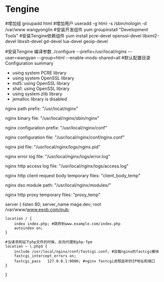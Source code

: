 # Tengine
#增加组
groupadd html
#增加用户
useradd -g html -s /sbin/nologin -d /var/www wangyonglin
#安装开发组件
yum groupinstall "Development Tools"
#安装Tengine依赖组件
yum install pcre-devel openssl-devel libxml2-devel libxslt-devel gd-devel lua-devel geoip-devel

#安装Tengine 编译参数
./configure --prefix=/usr/local/nginx --user=wangyan --group=html --enable-mods-shared=all
#默认配置目录
Configuration summary
  + using system PCRE library
  + using system OpenSSL library
  + md5: using OpenSSL library
  + sha1: using OpenSSL library
  + using system zlib library
  + jemalloc library is disabled

  nginx path prefix: "/usr/local/nginx"
  
  nginx binary file: "/usr/local/nginx/sbin/nginx"
  
  nginx configuration prefix: "/usr/local/nginx/conf"
  
  nginx configuration file: "/usr/local/nginx/conf/nginx.conf"
  
  nginx pid file: "/usr/local/nginx/logs/nginx.pid"
  
  nginx error log file: "/usr/local/nginx/logs/error.log"
  
  nginx http access log file: "/usr/local/nginx/logs/access.log"
  
  nginx http client request body temporary files: "client_body_temp"
  
  nginx dso module path: "/usr/local/nginx/modules/"
  
  nginx http proxy temporary files: "proxy_temp"

server {
    listen       80;
    server_name mage.dev;
    root /var/www/www.eeob.com/pub;
   
    location / {
        index index.php; #跳转到www.example.com/index.php
        autoindex on;
    }   

    #当请求网站下php文件的时候，反向代理到php-fpm
    location ~ \.php$ {
        include /usr/local/nginx/conf/fastcgi.conf; #加载nginx的fastcgi模块
        fastcgi_intercept_errors on;
        fastcgi_pass   127.0.0.1:9000; #nginx fastcgi进程监听的IP地址和端口
    }
}

